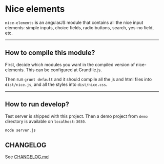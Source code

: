 # Nice elements
`nice-elements` is an angularJS module that contains all the nice input elements: simple inputs, choice fields, radio buttons,
search, yes-no field, etc.

---

## How to compile this module?
First, decide which modules you want in the compiled version of nice-elements. This can be configured at Gruntfile.js.

Then run `grunt default` and it should compile all the js and html files into `dist/nice.js`, and all the styles
into `dist/nice.css`.

---

## How to run develop?
Test server is shipped with this project. Then a demo project from `demo` directory is available on `localhost:3030`.

    node server.js



## CHANGELOG
See [CHANGELOG.md](./CHANGELOG.md)
